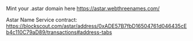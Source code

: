 Mint your .astar domain here https://astar.webthreenames.com/

Astar Name Service contract: https://blockscout.com/astar/address/0xADE57B7fbD16504761d046435cEb4c110C79aD89/transactions#address-tabs
